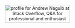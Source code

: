 <p align="center">
<a href="https://stackoverflow.com/users/7347631/andrew-naguib"><img src="https://stackoverflow.com/users/flair/7347631.png" width="208" height="58" alt="profile for Andrew Naguib at Stack Overflow, Q&amp;A for professional and enthusiast programmers" title="profile for Andrew Naguib at Stack Overflow, Q&amp;A for professional and enthusiast programmers"></a>
</p>
<!-- ### Hi there 👋


<!--
**andrewnaguib/andrewnaguib** is a ✨ _special_ ✨ repository because its `README.md` (this file) appears on your GitHub profile.

Here are some ideas to get you started:

- 🔭 I’m currently working on ...
- 🌱 I’m currently learning ...
- 👯 I’m looking to collaborate on ...
- 🤔 I’m looking for help with ...
- 💬 Ask me about ...
- 📫 How to reach me: ...
- 😄 Pronouns: ...
- ⚡ Fun fact: ...
-->

